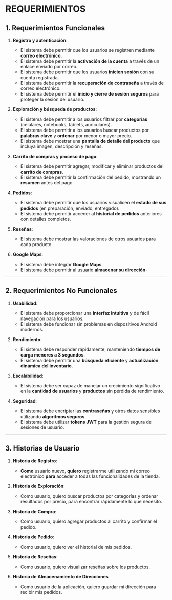 # REQUERIMIENTOS

## 1. Requerimientos Funcionales

1. **Registro y autenticación**:
   - El sistema debe permitir que los usuarios se registren mediante **correo electrónico**.
   - El sistema debe permitir la **activación de la cuenta** a través de un enlace enviado por correo.
   - El sistema debe permitir que los usuarios **inicien sesión** con su cuenta registrada.
   - El sistema debe permitir la **recuperación de contraseña** a través de correo electrónico.
   - El sistema debe permitir el **inicio y cierre de sesión seguros** para proteger la sesión del usuario.

2. **Exploración y búsqueda de productos**:
   - El sistema debe permitir a los usuarios filtrar por **categorías** (celulares, notebooks, tablets, auriculares).
   - El sistema debe permitir a los usuarios buscar productos por **palabras clave** y **ordenar** por menor o mayor precio.
   - El sistema debe mostrar una **pantalla de detalle del producto** que incluya imagen, descripción y reseñas.

3. **Carrito de compras y proceso de pago**:
   - El sistema debe permitir agregar, modificar y eliminar productos del **carrito de compras**.
   - El sistema debe permitir la confirmación del pedido, mostrando un **resumen** antes del pago.

4. **Pedidos**:
   - El sistema debe permitir que los usuarios visualicen el **estado de sus pedidos** (en preparación, enviado, entregado).
   - El sistema debe permitir acceder al **historial de pedidos** anteriores con detalles completos.

5. **Reseñas**:
   - El sistema debe mostrar las valoraciones de otros usuarios para cada producto.
   
6. **Google Maps**:  
   - El sistema debe integrar **Google Maps**.  
   - El sistema debe permitir al usuario **almacenar su dirección**-
---

## 2. Requerimientos No Funcionales

1. **Usabilidad**:
   - El sistema debe proporcionar una **interfaz intuitiva** y de fácil navegación para los usuarios.
   - El sistema debe funcionar sin problemas en dispositivos Android modernos.

2. **Rendimiento**:
   - El sistema debe responder rápidamente, manteniendo **tiempos de carga menores a 3 segundos**.
   - El sistema debe permitir una **búsqueda eficiente** y **actualización dinámica del inventario**.

3. **Escalabilidad**:
   - El sistema debe ser capaz de manejar un crecimiento significativo en la **cantidad de usuarios** y **productos** sin pérdida de rendimiento.

4. **Seguridad**:
   - El sistema debe encriptar las **contraseñas** y otros datos sensibles utilizando **algoritmos seguros**.
   - El sistema debe utilizar **tokens JWT** para la gestión segura de sesiones de usuario.

---

## 3. Historias de Usuario

1. **Historia de Registro**:  
   - **Como** usuario nuevo, **quiero** registrarme utilizando mi correo electrónico **para** acceder a todas las funcionalidades de la tienda.

2. **Historia de Exploración**:  
   - Como usuario, quiero buscar productos por categorías y ordenar resultados por precio, para encontrar rápidamente lo que necesito.

3. **Historia de Compra**:  
   - Como usuario, quiero agregar productos al carrito y confirmar el pedido.

4. **Historia de Pedido**:  
   - Como usuario, quiero ver el historial de mis pedidos.

5. **Historia de Reseñas**:  
   - Como usuario, quiero visualizar reseñas sobre los productos.
     
6. **Historia de Almacenamiento de Direcciones**  
   - Como usuario de la aplicación, quiero guardar mi dirección para recibir mis pedidos.
